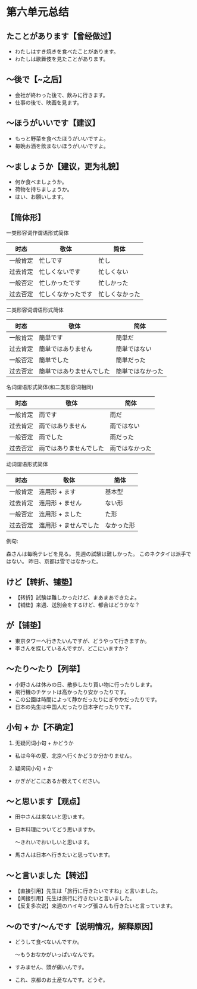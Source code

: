 # 第六单元总结

## たことがあります【曾经做过】

- わたしはすき焼きを食べたことがあります。
- わたしは歌舞伎を見たことがあります。

## ～後で【~之后】

- 会社が終わった後で、飲みに行きます。
- 仕事の後で、映画を見ます。

## ～ほうがいいです【建议】

- もっと野菜を食べたほうがいいですよ。
- 毎晩お酒を飲まないほうがいいですよ。

## ～ましょうか【建议，更为礼貌】

- 何か食べましょうか。
- 荷物を持ちましょうか。
- はい、お願いします。

## 【简体形】

一类形容词作谓语形式简体

| 时态     | 敬体               | 简体           |
| -------- | ------------------ | -------------- |
| 一般肯定 | 忙しです           | 忙し           |
| 过去肯定 | 忙しくないです     | 忙しくない     |
| 一般否定 | 忙しかったです     | 忙しかった     |
| 过去否定 | 忙しくなかったです | 忙しくなかった |

二类形容词谓语形式简体

| 时态     | 敬体                     | 简体             |
| -------- | ------------------------ | ---------------- |
| 一般肯定 | 簡単です                 | 簡単だ           |
| 过去肯定 | 簡単ではありません       | 簡単ではない     |
| 一般否定 | 簡単でした               | 簡単だった       |
| 过去否定 | 簡単ではありませんでした | 簡単ではなかった |

名词谓语形式简体(和二类形容词相同)

| 时态     | 敬体                   | 简体           |
| -------- | ---------------------- | -------------- |
| 一般肯定 | 雨です                 | 雨だ           |
| 过去肯定 | 雨ではありません       | 雨ではない     |
| 一般否定 | 雨でした               | 雨だった       |
| 过去否定 | 雨ではありませんでした | 雨ではなかった |

动词谓语形式简体

| 时态     | 敬体                  | 简体       |
| -------- | --------------------- | ---------- |
| 一般肯定 | 连用形 + ます         | 基本型     |
| 过去肯定 | 连用形 + ません       | ない形     |
| 一般否定 | 连用形 + ました       | た形       |
| 过去否定 | 连用形 + ませんでした | なかった形 |

例句:

森さんは毎晩テレビを見る。
先週の試験は難しかった。
このネクタイは派手ではない。
昨日、京都は雪ではなかった。

## けど【转折、铺垫】

- 【转折】試験は難しかったけど、まあまあできたよ。
- 【铺垫】来週、送別会をするけど、都合はどうかな？

## が【铺垫】

- 東京タワーへ行きたいんですが、どうやって行きますか。
- 李さんを探しているんですが、どこにいますか？

## ～たり～たり【列举】

- 小野さんは休みの日、散歩したり買い物に行ったりします。
- 飛行機のチケットは高かったり安かったりです。
- この公園は時間によって静かだったりにぎやかだったりです。
- 日本の先生は中国人だったり日本字だったりです。

## 小句 + か【不确定】

1. 无疑问词小句 + かどうか

- 私は今年の夏、北京へ行くかどうか分かりません。

2. 疑问词小句 + か

- かぎがどこにあるか教えてください。

## ～と思います【观点】

- 田中さんは来ないと思います。
- 日本料理についてどう思いますか。

  ～きれいでおいしいと思います。

- 馬さんは日本へ行きたいと思っています。

## ～と言いました【转述】

- 【直接引用】先生は「旅行に行きたいですね」と言いました。
- 【间接引用】先生は旅行に行きたいと言いました。
- 【反复多次说】来週のハイキング張さんも行きたいと言っています。

## ～のです/～んです【说明情况，解释原因】

- どうして食べないんですか。

  ～もうおなかがいっぱいなんです。

- すみません、頭が痛いんです。
- これ、京都のお土産なんです。どうぞ。

